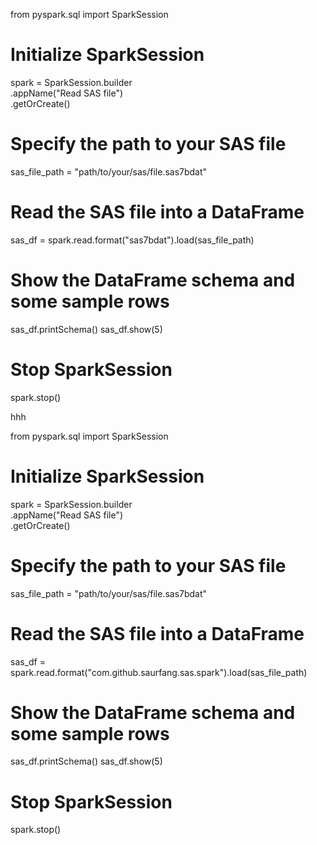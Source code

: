 from pyspark.sql import SparkSession

# Initialize SparkSession
spark = SparkSession.builder \
    .appName("Read SAS file") \
    .getOrCreate()

# Specify the path to your SAS file
sas_file_path = "path/to/your/sas/file.sas7bdat"

# Read the SAS file into a DataFrame
sas_df = spark.read.format("sas7bdat").load(sas_file_path)

# Show the DataFrame schema and some sample rows
sas_df.printSchema()
sas_df.show(5)

# Stop SparkSession
spark.stop()

hhh

from pyspark.sql import SparkSession

# Initialize SparkSession
spark = SparkSession.builder \
    .appName("Read SAS file") \
    .getOrCreate()

# Specify the path to your SAS file
sas_file_path = "path/to/your/sas/file.sas7bdat"

# Read the SAS file into a DataFrame
sas_df = spark.read.format("com.github.saurfang.sas.spark").load(sas_file_path)

# Show the DataFrame schema and some sample rows
sas_df.printSchema()
sas_df.show(5)

# Stop SparkSession
spark.stop()




